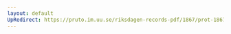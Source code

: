 ```yaml
---
layout: default
UpRedirect: https://pruto.im.uu.se/riksdagen-records-pdf/1867/prot-1867--fk--126/prot-1867--fk--126_003.pdf
---
```

